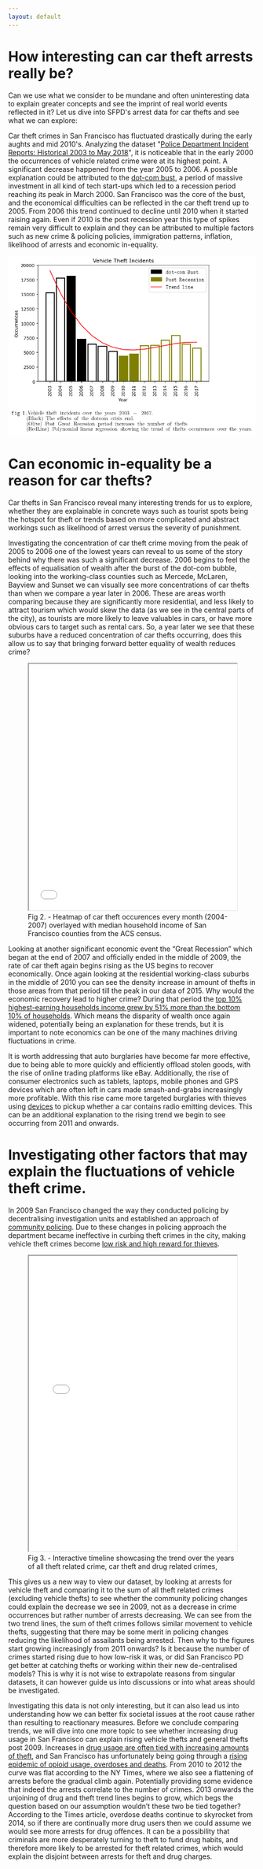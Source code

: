 ```yaml
---
layout: default
---
```




# How interesting can car theft arrests really be?

Can we use what we consider to be mundane and often uninteresting data to explain greater concepts and see the imprint of real world events reflected in it? Let us dive into SFPD's arrest data for car thefts and see what we can explore:  

Car theft crimes in San Francisco has fluctuated drastically during the early aughts and mid 2010's. Analyzing the dataset "[Police Department Incident Reports: Historical 2003 to May 2018](https://data.sfgov.org/Public-Safety/Police-Department-Incident-Reports-Historical-2003/tmnf-yvry/about_data)", it is noticeable that in the early 2000 the occurrences of vehicle related crime were at its highest point. A significant decrease happened from the year 2005 to 2006. A possible explanation could be attributed to the [dot-com bust](https://www.nytimes.com/2001/07/24/business/a-city-takes-a-breath-after-the-dot-com-crash-san-francisco-s-economy-is-slowing.html), a period of massive investment in all kind of tech start-ups which led to a recession period reaching its peak in March 2000. San Francisco was the core of the bust, and the economical difficulties can be reflected in the car theft trend up to 2005. From 2006 this trend continued to decline until 2010 when it started raising again. Even if 2010 is the post recession year this type of spikes remain very difficult to explain and they can be attributed to multiple factors such as new crime & policing policies, immigration patterns, inflation, likelihood of arrests and economic in-equality.  


![output](image/output.png)


# Can economic in-equality be a reason for car thefts?

Car thefts in San Francisco reveal many interesting trends for us to explore, whether they are explainable in concrete ways such as tourist spots being the hotspot for theft or trends based on more complicated and abstract workings such as likelihood of arrest versus the severity of punishment.

Investigating the concentration of car theft crime moving from the peak of 2005 to 2006 one of the lowest years can reveal to us some of the story behind why there was such a significant decrease. 2006 begins to feel the effects of equalisation of wealth after the burst of the dot-com bubble, looking into the working-class counties such as Mercede, McLaren, Bayview and Sunset we can visually see more concentrations of car thefts than when we compare a year later in 2006. These are areas worth comparing because they are significantly more residential, and less likely to attract tourism which would skew the data (as we see in the central parts of the city), as tourists are more likely to leave valuables in cars, or have more obvious cars to target such as rental cars. So, a year later we see that these suburbs have a reduced concentration of car thefts occurring, does this allow us to say that bringing forward better equality of wealth reduces crime?

<figure>
  <iframe width="100%" height="500" src="heatmap.html"></iframe>
  <figcaption>Fig 2. - Heatmap of car theft occurences every month (2004-2007) overlayed with median household income of San Francisco counties from the ACS census.</figcaption>
</figure>

Looking at another significant economic event the “Great Recession” which began at the end of 2007 and officially ended in the middle of 2009, the rate of car theft again begins rising as the US begins to recover economically. Once again looking at the residential working-class suburbs in the middle of 2010 you can see the density increase in amount of thefts in those areas from that period till the peak in our data of 2015. Why would the economic recovery lead to higher crime? During that period the [top 10% highest-earning households income grew by 51% more than the bottom 10% of households](http://www.bayareaeconomy.org/wp-content/uploads/2021/03/Income-Inequality_3.10.21.pdf). Which means the disparity of wealth once again widened, potentially being an explanation for these trends, but it is important to note economics can be one of the many machines driving fluctuations in crime.

It is worth addressing that auto burglaries have become far more effective, due to being able to more quickly and efficiently offload stolen goods, with the rise of online trading platforms like eBay. Additionally, the rise of consumer electronics such as tablets, laptops, mobile phones and GPS devices which are often left in cars made smash-and-grabs increasingly more profitable. With this rise came more targeted burglaries with thieves using [devices](https://www.nbcbayarea.com/news/local/car-break-ins-tech-devices/3285126/) to pickup whether a car contains radio emitting devices. This can be an additional explanation to the rising trend we begin to see occurring from 2011 and onwards.

# Investigating other factors that may explain the fluctuations of vehicle theft crime.

In 2009 San Francisco changed the way they conducted policing by decentralising investigation units and established an approach of [community policing](https://medium.com/@juliepitta/a-missed-chance-for-community-police-cooperation-a2c652a8c8b5). Due to these changes in policing approach the department became ineffective in curbing theft crimes in the city, making vehicle theft crimes become [low risk and high reward for thieves](https://www.sfchronicle.com/bayarea/article/car-break-in-oakland-18283842.php). 

<figure>
  <iframe width="100%" height="600" src="timeline.html"></iframe>
  <figcaption>Fig 3. - Interactive timeline showcasing the trend over the years of all theft related crime, car theft and drug related crimes,</figcaption>
</figure>

This gives us a new way to view our dataset, by looking at arrests for vehicle theft and comparing it to the sum of all theft related crimes (excluding vehicle thefts) to see whether the community policing changes could explain the decrease we see in 2009, not as a decrease in crime occurrences but rather number of arrests decreasing. We can see from the two trend lines, the sum of theft crimes follows similar movement to vehicle thefts, suggesting that there may be some merit in policing changes reducing the likelihood of assailants being arrested. Then why to the figures start growing increasingly from 2011 onwards? Is it because the number of crimes started rising due to how low-risk it was, or did San Francisco PD get better at catching thefts or working within their new de-centralised models? This is why it is not wise to extrapolate reasons from singular datasets, it can however guide us into discussions or into what areas should be investigated.

Investigating this data is not only interesting, but it can also lead us into understanding how we can better fix societal issues at the root cause rather than resulting to reactionary measures. Before we conclude comparing trends, we will dive into one more topic to see whether increasing drug usage in San Francisco can explain rising vehicle thefts and general thefts post 2009. 
Increases in [drug usage are often tied with increasing amounts of theft](https://www.ncbi.nlm.nih.gov/pmc/articles/PMC4070162/), and San Francisco has unfortunately being going through a [rising epidemic of opioid usage, overdoses and deaths](https://www.nytimes.com/2024/01/31/upshot/san-francisco-drug-crisis.html). From 2010 to 2012 the curve was flat according to the NY Times, where we also see a flattening of arrests before the gradual climb again. Potentially providing some evidence that indeed the arrests correlate to the number of crimes. 2013 onwards the unjoining of drug and theft trend lines begins to grow, which begs the question based on our assumption wouldn’t these two be tied together? According to the Times article, overdose deaths continue to skyrocket from 2014, so if there are continually more drug users then we could assume we would see more arrests for drug offences. It can be a possibility that criminals are more desperately turning to theft to fund drug habits, and therefore more likely to be arrested for theft related crimes, which would explain the disjoint between arrests for theft and drug charges.



